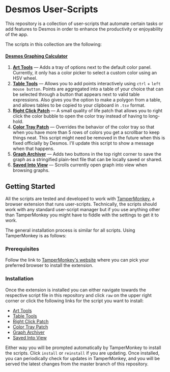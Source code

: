 # Desmos User-Scripts

This repository is a collection of user-scripts that automate certain tasks or add features to Desmos in order to enhance the productivity or enjoyability of the app.

The scripts in this collection are the following:

#### [Desmos Graphing Calculator](https://www.desmos.com/calculator)
1. **[Art Tools][arttoolsfolder]** — Adds a tray of options next to the default color panel. Currently, it only has a color picker to select a custom color using an HSV wheel.
1. **[Table Tools][tabletoolsfolder]** — Allows you to add points interactively using `ctrl` + `left mouse button`. Points are aggregated into a table of your choice that can be selected through a button that appears next to valid table expressions. Also gives you the option to make a polygon from a table, and allows tables to be copied to your clipboard in `.tsv` format.
1. **[Right Click Patch][rmbpatchfolder]** — A small quality of life patch that allows you to right click the color bubble to open the color tray instead of having to long-hold.
1. **[Color Tray Patch][traypatchfolder]** — Overrides the behavior of the color tray so that when you have more than 5 rows of colors you get a scrollbar to keep things neat. This script might need be removed in the future when this is fixed officially by Desmos. I'll update this script to show a message when that happens.
1. **[Graph Archiver][archivefolder]** — Adds two buttons in the top right corner to save the graph as a stringified plain-text file that can be locally saved or shared.
1. **[Saved Into View][savedviewFolder]** — Scrolls currently open graph into view when browsing graphs.

## Getting Started

All the scripts are tested and developed to work with [TamperMonkey](https://www.tampermonkey.net/), a browser extension that runs user-scripts. Technically, the scripts should work with any standard user-script manager but if you use anything other than TamperMonkey you might have to fiddle with the settings to get it to work.

The general installation process is similar for all scripts. Using TamperMonkey is as follows:

### Prerequisites

Follow the link to [TamperMonkey's website](https://www.tampermonkey.net/) where you can pick your preferred browser to install the extension.

### Installation

Once the extension is installed you can either navigate towards the respective script file in this repository and click `raw` on the upper right corner or click the following links for the script you want to install:

* [Art Tools][arttoolsraw]
* [Table Tools][tabletoolsraw]
* [Right Click Patch][rmbpatchraw]
* [Color Tray Patch][traypatchraw]
* [Graph Archiver][archiveraw]
* [Saved Into View][savedviewraw]

Either way you will be prompted automatically by TamperMonkey to install the scripts. Click `install` or `reinstall` if you are updating. Once installed, you can periodically check for updates in TamperMonkey, and you will be served the latest changes from the master branch of this repository.

[arttoolsfolder]: /art-tools-script
[tabletoolsfolder]: /table-tools-script
[rmbpatchfolder]: /right-click-patch
[alphaenablerfolder]: /alpha-feature-enabler
[traypatchfolder]: /tray-scroll-patch
[archivefolder]: /graph-archival-script
[desmoviefolder]: /desmovie-script
[savedviewFolder]: /saved-into-view/
[arttoolsraw]: https://github.com/SlimRunner/desmos-scripts-addons/raw/master/art-tools-script/dgc-art-tools.user.js
[tabletoolsraw]: https://github.com/SlimRunner/desmos-scripts-addons/raw/master/table-tools-script/dgc-table-tools.user.js
[rmbpatchraw]: https://github.com/SlimRunner/desmos-scripts-addons/raw/master/right-click-patch/dcg-rmb-color.user.js
[alphaenablerraw]: https://github.com/SlimRunner/desmos-scripts-addons/raw/master/alpha-feature-enabler/dgc-alpha-enabler.user.js
[traypatchraw]: https://github.com/SlimRunner/desmos-scripts-addons/raw/master/tray-scroll-patch/dgc-scroll-patch.user.js
[archiveraw]: https://github.com/SlimRunner/desmos-scripts-addons/raw/master/graph-archival-script/dgc-graph-archive.user.js
[desmovieraw]: https://github.com/SlimRunner/desmos-scripts-addons/raw/master/desmovie-script/desmovie.user.js
[savedviewraw]: https://github.com/SlimRunner/desmos-scripts-addons/raw/master/saved-into-view/dgc-saved-into-view.user.js
